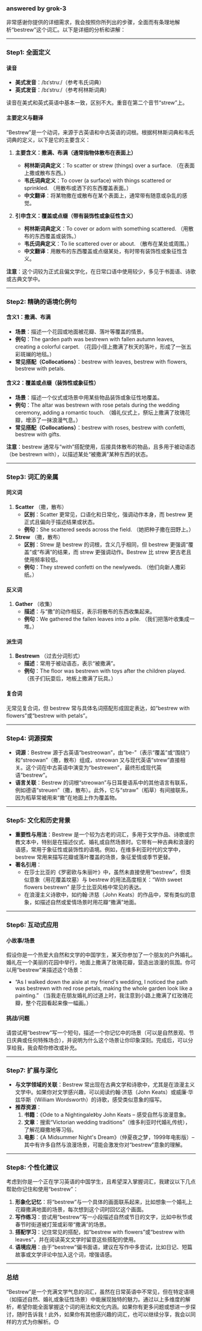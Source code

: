### answered by grok-3
非常感谢你提供的详细需求，我会按照你所列出的步骤，全面而有条理地解析“bestrew”这个词汇。以下是详细的分析和讲解：

---

### Step1: 全面定义

#### 读音
- **美式发音**：/bɪˈstruː/（参考韦氏词典）
- **英式发音**：/bɪˈstruː/（参考柯林斯词典）
  
读音在美式和英式英语中基本一致，区别不大。重音在第二个音节“strew”上。

#### 主要定义与翻译
“Bestrew”是一个动词，来源于古英语和中古英语的词根。根据柯林斯词典和韦氏词典的定义，以下是它的主要含义：

1. **主要含义：撒满、布满（通常指物体散布在表面上）**
   - **柯林斯词典定义**：To scatter or strew (things) over a surface. （在表面上撒或散布东西。）
   - **韦氏词典定义**：To cover (a surface) with things scattered or sprinkled. （用散布或洒下的东西覆盖表面。）
   - **中文翻译**：将某物撒在或散布在某个表面上，通常带有随意或杂乱的感觉。
   
2. **引申含义：覆盖或点缀（带有装饰性或象征性含义）**
   - **柯林斯词典定义**：To cover or adorn with something scattered. （用散布的东西覆盖或装饰。）
   - **韦氏词典定义**：To lie scattered over or about. （散布在某处或周围。）
   - **中文翻译**：用散布的东西覆盖或点缀某处，有时带有装饰性或象征性含义。

**注意**：这个词较为正式且偏文学化，在日常口语中使用较少，多见于书面语、诗歌或古典文学中。

---

### Step2: 精确的语境化例句

#### 含义1：撒满、布满
- **场景**：描述一个花园或地面被花瓣、落叶等覆盖的情景。
- **例句**：The garden path was bestrewn with fallen autumn leaves, creating a colorful carpet. （花园小径上撒满了秋天的落叶，形成了一张五彩斑斓的地毯。）
- **常见搭配（Collocations）**：bestrew with leaves, bestrew with flowers, bestrew with petals.

#### 含义2：覆盖或点缀（装饰性或象征性）
- **场景**：描述一个仪式或场景中用某些物品装饰或象征性地覆盖。
- **例句**：The altar was bestrewn with rose petals during the wedding ceremony, adding a romantic touch. （婚礼仪式上，祭坛上撒满了玫瑰花瓣，增添了一抹浪漫气息。）
- **常见搭配（Collocations）**：bestrew with roses, bestrew with confetti, bestrew with gifts.

**注意**：bestrew 通常与“with”搭配使用，后接具体散布的物品，且多用于被动语态（be bestrewn with），以描述某处“被撒满”某种东西的状态。

---

### Step3: 词汇的亲属

#### 同义词
1. **Scatter** （撒，散布）
   - **区别**：Scatter 更常见，口语化和日常化，强调动作本身，而 bestrew 更正式且偏向于描述结果或状态。
   - **例句**：She scattered seeds across the field. （她把种子撒在田野上。）
2. **Strew** （撒，散布）
   - **区别**：Strew 是 bestrew 的词根，含义几乎相同，但 bestrew 更强调“覆盖”或“布满”的结果，而 strew 更强调动作。Bestrew 比 strew 更古老且使用频率较低。
   - **例句**：They strewed confetti on the newlyweds. （他们向新人撒彩纸。）

#### 反义词
1. **Gather** （收集）
   - **描述**：与“撒”的动作相反，表示将散布的东西收集起来。
   - **例句**：We gathered the fallen leaves into a pile. （我们把落叶收集成一堆。）

#### 派生词
1. **Bestrewn** （过去分词形式）
   - **描述**：常用于被动语态，表示“被撒满”。
   - **例句**：The floor was bestrewn with toys after the children played. （孩子们玩耍后，地板上撒满了玩具。）

#### 复合词
无常见复合词，但 bestrew 常与具体名词搭配形成固定表达，如“bestrew with flowers”或“bestrew with petals”。

---

### Step4: 词源探索

- **词源**：Bestrew 源于古英语“bestreowan”，由“be-”（表示“覆盖”或“围绕”）和“streowan”（撒，散布）组成，streowan 又与现代英语“strew”直接相关。这个词在中古英语中演变为“bestrewen”，最终形成现代英语“bestrew”。
- **语言关联**：Bestrew 的词根“streowan”与日耳曼语系中的其他语言有联系，例如德语“streuen”（撒，散布）。此外，它与“straw”（稻草）有间接联系，因为稻草常被用来“撒”在地面上作为覆盖物。

---

### Step5: 文化和历史背景

- **重要性与用法**：Bestrew 是一个较为古老的词汇，多用于文学作品、诗歌或宗教文本中，特别是在描述仪式、婚礼或自然场景时。它带有一种古典和浪漫的语感，常用于象征性或装饰性的语境。例如，在维多利亚时代的文学中，bestrew 常用来描写花瓣或落叶覆盖的场景，象征爱情或季节更替。
- **著名引用**：
  - 在莎士比亚的《罗密欧与朱丽叶》中，虽然未直接使用“bestrew”，但类似意象（用花覆盖坟墓）与 bestrew 的用法高度相关：“With sweet flowers bestrewn” 是莎士比亚风格中常见的表达。
  - 在浪漫主义诗歌中，如约翰·济慈（John Keats）的作品中，常有类似的意象，如描述自然或爱情场景时用花瓣“撒满”地面。

---

### Step6: 互动式应用

#### 小故事/场景
假设你是一个热爱大自然和文学的中国学生，某天你参加了一个朋友的户外婚礼。婚礼在一个美丽的花园中举行，地面上撒满了玫瑰花瓣，营造出浪漫的氛围。你可以用“bestrew”来描述这个场景：
- “As I walked down the aisle at my friend's wedding, I noticed the path was bestrewn with red rose petals, making the whole garden look like a painting.” （当我走在朋友婚礼的过道上时，我注意到小路上撒满了红玫瑰花瓣，整个花园看起来像一幅画。）

#### 挑战/问题
请尝试用“bestrew”写一个短句，描述一个你记忆中的场景（可以是自然景观、节日庆典或任何特殊场合），并说明为什么这个场景让你印象深刻。完成后，可以分享给我，我会帮你修改或补充。

---

### Step7: 扩展与深化

- **与文学领域的关联**：Bestrew 常出现在古典文学和诗歌中，尤其是在浪漫主义文学中。如果你对文学感兴趣，可以阅读约翰·济慈（John Keats）或威廉·华兹华斯（William Wordsworth）的诗歌，感受类似意象的描写。
- **推荐资源**：
  1. **书籍**：《Ode to a Nightingale》by John Keats – 感受自然与浪漫意象。
  2. **文章**：搜索“Victorian wedding traditions”（维多利亚时代婚礼传统），了解花瓣撒地等习俗。
  3. **电影**：《A Midsummer Night's Dream》（仲夏夜之梦，1999年电影版）– 其中有许多自然与浪漫场景，可能会激发你对“bestrew”意象的理解。

---

### Step8: 个性化建议

考虑到你是一个正在学习英语的中国学生，且希望深入掌握词汇，我建议以下几点帮助你记住和使用“bestrew”：
1. **形象化记忆**：将“bestrew”与一个具体的画面联系起来，比如想象一个婚礼上花瓣撒满地面的场景，每次想到这个词时回忆这个画面。
2. **写作练习**：尝试用“bestrew”写一小段描述自然或节日的文字，比如中秋节或春节时街道被灯笼或彩带“撒满”的场景。
3. **搭配学习**：记住常见的搭配，如“bestrew with flowers”或“bestrew with leaves”，并在阅读英文文学时留意这些搭配的使用。
4. **语境应用**：由于“bestrew”偏书面语，建议在写作中多尝试，比如日记、短篇故事或文学评论中加入这个词，增强语感。

---

### 总结
“Bestrew”是一个充满文学气息的词汇，虽然在日常英语中不常见，但在特定语境（如描述自然、婚礼或象征性场景）中能展现独特的魅力。通过以上多维度的解析，希望你能全面掌握这个词的用法和文化内涵。如果你有更多问题或想进一步探讨，随时告诉我！此外，如果你有其他感兴趣的词汇，也可以继续分享，我会以同样的方式为你解析。😊